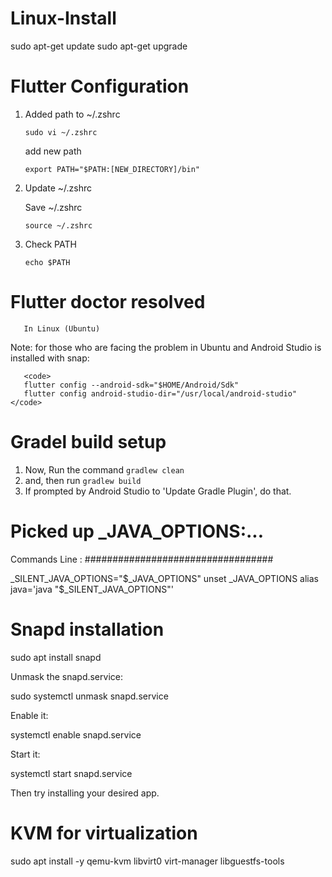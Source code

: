 # Linux-Install
  sudo apt-get update
  sudo apt-get upgrade


# Flutter Configuration

<ol>
<li><p>Added path to ~/.zshrc  </p>

<p><code>sudo vi ~/.zshrc</code></p>

<p>add new path </p>

<pre class="lang-sh s-code-block hljs bash"><code><span class="hljs-built_in">export</span> PATH=<span class="hljs-string">"<span class="hljs-variable">$PATH</span>:[NEW_DIRECTORY]/bin"</span>
</code></pre></li>
<li><p>Update ~/.zshrc </p>

<p>Save ~/.zshrc  </p>

<p><code>source ~/.zshrc</code></p></li>
<li><p>Check PATH</p>

<p><code>echo $PATH</code></p></li>
</ol>


# Flutter doctor resolved
       
       In Linux (Ubuntu)

Note: for those who are facing the problem in Ubuntu and Android Studio is installed with snap:
       
       <code>
       flutter config --android-sdk="$HOME/Android/Sdk"
       flutter config android-studio-dir="/usr/local/android-studio"</code>
# Gradel build setup
<ol>
<li>Now, Run the command  <code>gradlew clean</code></li>
<li>and, then run   <code>gradlew build</code></li>
<li>If prompted by Android Studio to 'Update Gradle Plugin', do that.</li>
</ol>


# Picked up _JAVA_OPTIONS:...

Commands Line :
##################################

_SILENT_JAVA_OPTIONS="$_JAVA_OPTIONS"
unset _JAVA_OPTIONS
alias java='java "$_SILENT_JAVA_OPTIONS"'

# Snapd installation 
sudo apt install snapd   


  Unmask the snapd.service:

sudo systemctl unmask snapd.service

  Enable it:

systemctl enable snapd.service

  Start it:

systemctl start snapd.service

  Then try installing your desired app.

# KVM for virtualization
sudo apt install -y qemu-kvm libvirt0 virt-manager libguestfs-tools
